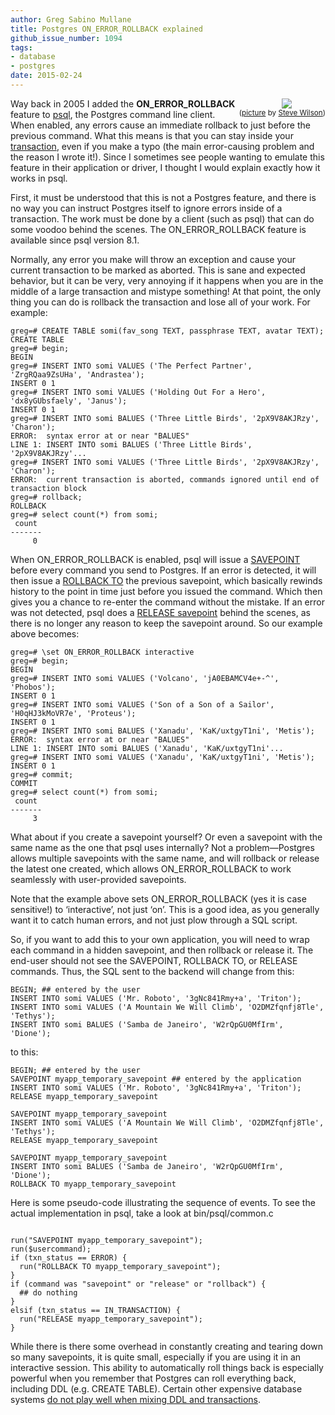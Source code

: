 ```yaml
---
author: Greg Sabino Mullane
title: Postgres ON_ERROR_ROLLBACK explained
github_issue_number: 1094
tags:
- database
- postgres
date: 2015-02-24
---
```


<div class="separator" style="clear: both; float: right; text-align: center;"><a href="/blog/2015/02/postgres-onerrorrollback-explained/image-0-big.jpeg" imageanchor="1" style="clear: right; margin-bottom: 1em; margin-left: 1em;"><img border="0" src="/blog/2015/02/postgres-onerrorrollback-explained/image-0.jpeg"/></a><br/><small>
(<a href="https://flic.kr/p/jt1ajt">picture</a> by <a href="https://www.flickr.com/photos/pokerbrit/">Steve Wilson</a>)</small></div>

Way back in 2005 I added the **ON_ERROR_ROLLBACK** feature to [psql](https://www.postgresql.org/docs/current/static/app-psql.html), the Postgres command line client. When enabled, any errors cause an immediate rollback to just before the previous command. What this means is that you can stay inside your [transaction](https://www.postgresql.org/docs/current/static/tutorial-transactions.html), even if you make a typo (the main error-causing problem and the reason I wrote it!). Since I sometimes see people wanting to emulate this feature in their application or driver, I thought I would explain exactly how it works in psql.

First, it must be understood that this is not a Postgres feature, and there is no way you can instruct Postgres itself to ignore errors inside of a transaction. The work must be done by a client (such as psql) that can do some voodoo behind the scenes. The ON_ERROR_ROLLBACK feature is available since psql version 8.1.

Normally, any error you make will throw an exception and cause your current transaction to be marked as aborted. This is sane and expected behavior, but it can be very, very annoying if it happens when you are in the middle of a large transaction and mistype something! At that point, the only thing you can do is rollback the transaction and lose all of your work. For example:

```
greg=# CREATE TABLE somi(fav_song TEXT, passphrase TEXT, avatar TEXT);
CREATE TABLE
greg=# begin;
BEGIN
greg=# INSERT INTO somi VALUES ('The Perfect Partner', 'ZrgRQaa9ZsUHa', 'Andrastea');
INSERT 0 1
greg=# INSERT INTO somi VALUES ('Holding Out For a Hero', 'dx8yGUbsfaely', 'Janus');
INSERT 0 1
greg=# INSERT INTO somi BALUES ('Three Little Birds', '2pX9V8AKJRzy', 'Charon');
ERROR:  syntax error at or near "BALUES"
LINE 1: INSERT INTO somi BALUES ('Three Little Birds', '2pX9V8AKJRzy'...
greg=# INSERT INTO somi VALUES ('Three Little Birds', '2pX9V8AKJRzy', 'Charon');
ERROR:  current transaction is aborted, commands ignored until end of transaction block
greg=# rollback;
ROLLBACK
greg=# select count(*) from somi;
 count
-------
     0
```

When ON_ERROR_ROLLBACK is enabled, psql will issue a [SAVEPOINT](https://www.postgresql.org/docs/current/static/sql-savepoint.html) before every command you send to Postgres. If an error is detected, it will then issue a [ROLLBACK TO](https://www.postgresql.org/docs/current/static/sql-rollback-to.html) the previous savepoint, which basically rewinds history to the point in time just before you issued the command. Which then gives you a chance to re-enter the command without the mistake. If an error was not detected, psql does a [RELEASE savepoint](https://www.postgresql.org/docs/current/static/sql-release-savepoint.html) behind the scenes, as there is no longer any reason to keep the savepoint around. So our example above becomes:

```
greg=# \set ON_ERROR_ROLLBACK interactive
greg=# begin;
BEGIN
greg=# INSERT INTO somi VALUES ('Volcano', 'jA0EBAMCV4e+-^', 'Phobos');
INSERT 0 1
greg=# INSERT INTO somi VALUES ('Son of a Son of a Sailor', 'H0qHJ3kMoVR7e', 'Proteus');
INSERT 0 1
greg=# INSERT INTO somi BALUES ('Xanadu', 'KaK/uxtgyT1ni', 'Metis');
ERROR:  syntax error at or near "BALUES"
LINE 1: INSERT INTO somi BALUES ('Xanadu', 'KaK/uxtgyT1ni'...
greg=# INSERT INTO somi VALUES ('Xanadu', 'KaK/uxtgyT1ni', 'Metis');
INSERT 0 1
greg=# commit;
COMMIT
greg=# select count(*) from somi;
 count
-------
     3
```

What about if you create a savepoint yourself? Or even a savepoint with the same name as the one that psql uses internally? Not a problem—​Postgres allows multiple savepoints with the same name, and will rollback or release the latest one created, which allows ON_ERROR_ROLLBACK to work seamlessly with user-provided savepoints.

Note that the example above sets ON_ERROR_ROLLBACK (yes it is case sensitive!) to ‘interactive’, not just ‘on’. This is a good idea, as you generally want it to catch human errors, and not just plow through a SQL script.

So, if you want to add this to your own application, you will need to wrap each command in a hidden savepoint, and then rollback or release it. The end-user should not see the SAVEPOINT, ROLLBACK TO, or RELEASE commands. Thus, the SQL sent to the backend will change from this:

```
BEGIN; ## entered by the user
INSERT INTO somi VALUES ('Mr. Roboto', '3gNc841Rmy+a', 'Triton');
INSERT INTO somi VALUES ('A Mountain We Will Climb', 'O2DMZfqnfj8Tle', 'Tethys');
INSERT INTO somi BALUES ('Samba de Janeiro', 'W2rQpGU0MfIrm', 'Dione');
```

to this:

```
BEGIN; ## entered by the user
SAVEPOINT myapp_temporary_savepoint ## entered by the application
INSERT INTO somi VALUES ('Mr. Roboto', '3gNc841Rmy+a', 'Triton');
RELEASE myapp_temporary_savepoint

SAVEPOINT myapp_temporary_savepoint
INSERT INTO somi VALUES ('A Mountain We Will Climb', 'O2DMZfqnfj8Tle', 'Tethys');
RELEASE myapp_temporary_savepoint

SAVEPOINT myapp_temporary_savepoint
INSERT INTO somi BALUES ('Samba de Janeiro', 'W2rQpGU0MfIrm', 'Dione');
ROLLBACK TO myapp_temporary_savepoint
```

Here is some pseudo-code illustrating the sequence of events. To see the actual implementation in psql, take a look at bin/psql/common.c

```

run("SAVEPOINT myapp_temporary_savepoint");
run($usercommand);
if (txn_status == ERROR) {
  run("ROLLBACK TO myapp_temporary_savepoint");
}
if (command was "savepoint" or "release" or "rollback") {
  ## do nothing
}
elsif (txn_status == IN_TRANSACTION) {
  run("RELEASE myapp_temporary_savepoint");
}
```

While there is there some overhead in constantly creating and tearing down so many savepoints, it is quite small, especially if you are using it in an interactive session. This ability to automatically roll things back is especially powerful when you remember that Postgres can roll everything back, including DDL (e.g. CREATE TABLE). Certain other expensive database systems [do not play well when mixing DDL and transactions](https://wiki.postgresql.org/wiki/Transactional_DDL_in_PostgreSQL:_A_Competitive_Analysis).

